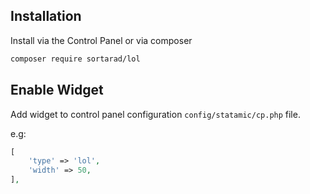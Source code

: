 ## Installation

Install via the Control Panel or via composer

```bash
composer require sortarad/lol
```

## Enable Widget

Add widget to control panel configuration `config/statamic/cp.php` file.

e.g:
```php
[
	'type' => 'lol',
	'width' => 50,
],
```
